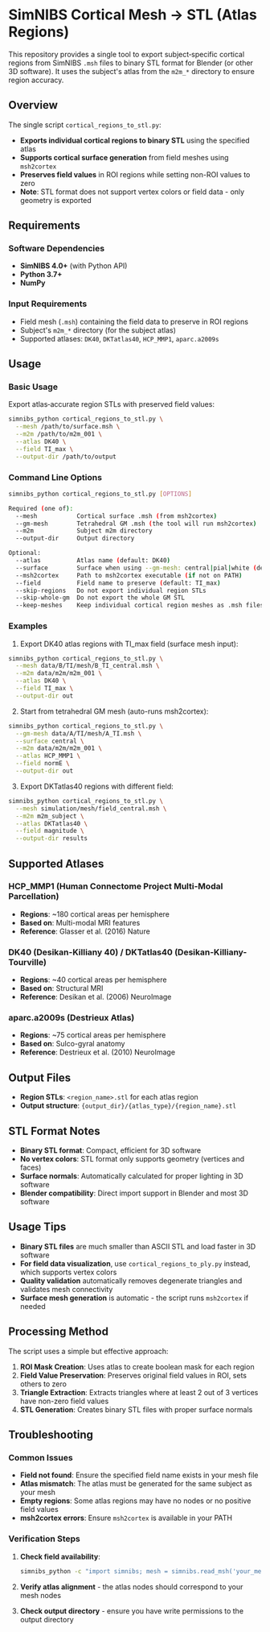 # SimNIBS Cortical Mesh → STL (Atlas Regions)

This repository provides a single tool to export subject‑specific cortical regions from SimNIBS `.msh` files to binary STL format for Blender (or other 3D software). It uses the subject's atlas from the `m2m_*` directory to ensure region accuracy.

## Overview

The single script `cortical_regions_to_stl.py`:
- **Exports individual cortical regions to binary STL** using the specified atlas
- **Supports cortical surface generation** from field meshes using `msh2cortex`
- **Preserves field values** in ROI regions while setting non-ROI values to zero
- **Note**: STL format does not support vertex colors or field data - only geometry is exported

## Requirements

### Software Dependencies
- **SimNIBS 4.0+** (with Python API)
- **Python 3.7+**
- **NumPy**

### Input Requirements
- Field mesh (`.msh`) containing the field data to preserve in ROI regions
- Subject's `m2m_*` directory (for the subject atlas)
- Supported atlases: `DK40`, `DKTatlas40`, `HCP_MMP1`, `aparc.a2009s`

## Usage

### Basic Usage

Export atlas‑accurate region STLs with preserved field values:

```bash
simnibs_python cortical_regions_to_stl.py \
  --mesh /path/to/surface.msh \
  --m2m /path/to/m2m_001 \
  --atlas DK40 \
  --field TI_max \
  --output-dir /path/to/output
```

### Command Line Options

```bash
simnibs_python cortical_regions_to_stl.py [OPTIONS]

Required (one of):
  --mesh           Cortical surface .msh (from msh2cortex)
  --gm-mesh        Tetrahedral GM .msh (the tool will run msh2cortex)
  --m2m            Subject m2m directory
  --output-dir     Output directory

Optional:
  --atlas          Atlas name (default: DK40)
  --surface        Surface when using --gm-mesh: central|pial|white (default: central)
  --msh2cortex     Path to msh2cortex executable (if not on PATH)
  --field          Field name to preserve (default: TI_max)
  --skip-regions   Do not export individual region STLs
  --skip-whole-gm  Do not export the whole GM STL
  --keep-meshes    Keep individual cortical region meshes as .msh files
```

### Examples

1) Export DK40 atlas regions with TI_max field (surface mesh input):
```bash
simnibs_python cortical_regions_to_stl.py \
  --mesh data/B/TI/mesh/B_TI_central.msh \
  --m2m data/m2m/m2m_001 \
  --atlas DK40 \
  --field TI_max \
  --output-dir out
```

2) Start from tetrahedral GM mesh (auto-runs msh2cortex):
```bash
simnibs_python cortical_regions_to_stl.py \
  --gm-mesh data/A/TI/mesh/A_TI.msh \
  --surface central \
  --m2m data/m2m/m2m_001 \
  --atlas HCP_MMP1 \
  --field normE \
  --output-dir out
```

3) Export DKTatlas40 regions with different field:
```bash
simnibs_python cortical_regions_to_stl.py \
  --mesh simulation/mesh/field_central.msh \
  --m2m m2m_subject \
  --atlas DKTatlas40 \
  --field magnitude \
  --output-dir results
```

## Supported Atlases

### HCP_MMP1 (Human Connectome Project Multi-Modal Parcellation)
- **Regions**: ~180 cortical areas per hemisphere
- **Based on**: Multi-modal MRI features
- **Reference**: Glasser et al. (2016) Nature

### DK40 (Desikan-Killiany 40) / DKTatlas40 (Desikan-Killiany-Tourville)
- **Regions**: ~40 cortical areas per hemisphere
- **Based on**: Structural MRI
- **Reference**: Desikan et al. (2006) NeuroImage

### aparc.a2009s (Destrieux Atlas)
- **Regions**: ~75 cortical areas per hemisphere
- **Based on**: Sulco-gyral anatomy
- **Reference**: Destrieux et al. (2010) NeuroImage

## Output Files

- **Region STLs**: `<region_name>.stl` for each atlas region
- **Output structure**: `{output_dir}/{atlas_type}/{region_name}.stl`

## STL Format Notes

- **Binary STL format**: Compact, efficient for 3D software
- **No vertex colors**: STL format only supports geometry (vertices and faces)
- **Surface normals**: Automatically calculated for proper lighting in 3D software
- **Blender compatibility**: Direct import support in Blender and most 3D software

## Usage Tips

- **Binary STL files** are much smaller than ASCII STL and load faster in 3D software
- **For field data visualization**, use `cortical_regions_to_ply.py` instead, which supports vertex colors
- **Quality validation** automatically removes degenerate triangles and validates mesh connectivity
- **Surface mesh generation** is automatic - the script runs `msh2cortex` if needed

## Processing Method

The script uses a simple but effective approach:

1. **ROI Mask Creation**: Uses atlas to create boolean mask for each region
2. **Field Value Preservation**: Preserves original field values in ROI, sets others to zero
3. **Triangle Extraction**: Extracts triangles where at least 2 out of 3 vertices have non-zero field values
4. **STL Generation**: Creates binary STL files with proper surface normals

## Troubleshooting

### Common Issues

- **Field not found**: Ensure the specified field name exists in your mesh file
- **Atlas mismatch**: The atlas must be generated for the same subject as your mesh
- **Empty regions**: Some atlas regions may have no nodes or no positive field values
- **msh2cortex errors**: Ensure `msh2cortex` is available in your PATH

### Verification Steps

1. **Check field availability**:
   ```bash
   simnibs_python -c "import simnibs; mesh = simnibs.read_msh('your_mesh.msh'); print(list(mesh.field.keys()))"
   ```

2. **Verify atlas alignment** - the atlas nodes should correspond to your mesh nodes

3. **Check output directory** - ensure you have write permissions to the output directory
